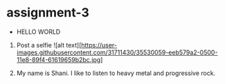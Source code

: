 # assignment-3

* HELLO WORLD


1. Post a selfie
![alt text][https://user-images.githubusercontent.com/31711430/35530059-eeb579a2-0500-11e8-89f4-61619659b2bc.jpg]

[selfie]: file:///D:/thapa/Documents/Rowan/6th%20Semester/Modules/selfie.jpg

2. My name is Shani. I like to listen to heavy metal and progressive rock. 
